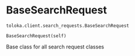 # BaseSearchRequest
`toloka.client.search_requests.BaseSearchRequest`

```
BaseSearchRequest(self)
```

Base class for all search request classes


